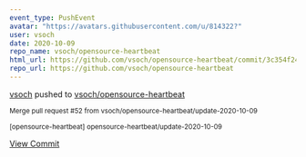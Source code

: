 ```yaml
---
event_type: PushEvent
avatar: "https://avatars.githubusercontent.com/u/814322?"
user: vsoch
date: 2020-10-09
repo_name: vsoch/opensource-heartbeat
html_url: https://github.com/vsoch/opensource-heartbeat/commit/3c354f2435b470adc6a1a4af70f97de87c4ea21f
repo_url: https://github.com/vsoch/opensource-heartbeat
---
```


<a href='https://github.com/vsoch' target='_blank'>vsoch</a> pushed to <a href='https://github.com/vsoch/opensource-heartbeat' target='_blank'>vsoch/opensource-heartbeat</a>

<small>Merge pull request #52 from vsoch/opensource-heartbeat/update-2020-10-09

[opensource-heartbeat] opensource-heartbeat/update-2020-10-09</small>

<a href='https://github.com/vsoch/opensource-heartbeat/commit/3c354f2435b470adc6a1a4af70f97de87c4ea21f' target='_blank'>View Commit</a>